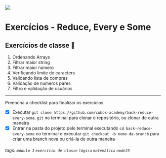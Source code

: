 ![](https://i.imgur.com/xG74tOh.png)

# Exercícios - Reduce, Every e Some

## Exercícios de classe 🏫

1. Ordenando Arrays
2. Filtrar maior string
3. Filtrar maior número
4. Verificando limite de caracters
5. Validando lista de compras
6. Validação de numeros pares
7. Filtro e validação de usuários

---

Preencha a checklist para finalizar os exercícios:

-   [x] Executar `git clone https://github.com/cubos-academy/back-reduce-every-some.git` no terminal para clonar o repositório, ou clonar de outra maneira
-   [x] Entrar na pasta do projeto pelo terminal executando `cd back-reduce-every-some` no terminal e executar `git checkout -b nome-da-branch` para criar uma branch nova ou criá-la de outra maneira

###### tags: `módulo 1` `exercício de classe` `lógica` `matemática` `nodeJS`
